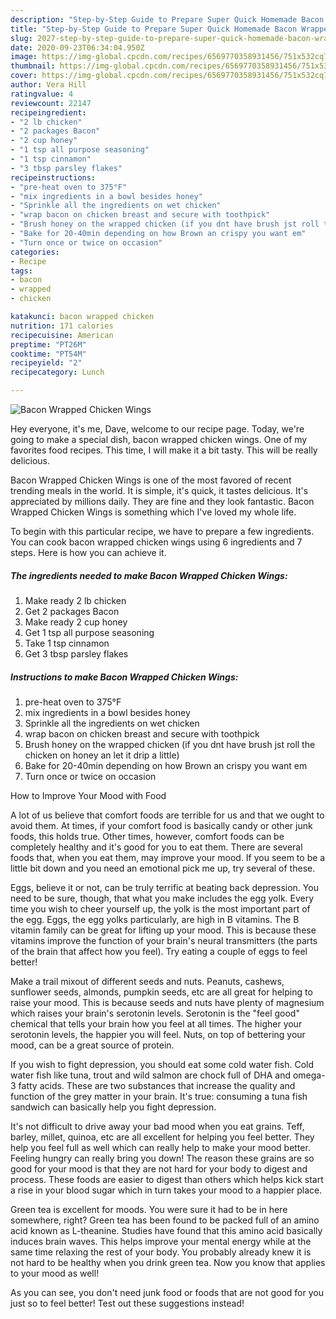 ```yaml
---
description: "Step-by-Step Guide to Prepare Super Quick Homemade Bacon Wrapped Chicken Wings"
title: "Step-by-Step Guide to Prepare Super Quick Homemade Bacon Wrapped Chicken Wings"
slug: 2027-step-by-step-guide-to-prepare-super-quick-homemade-bacon-wrapped-chicken-wings
date: 2020-09-23T06:34:04.950Z
image: https://img-global.cpcdn.com/recipes/6569770358931456/751x532cq70/bacon-wrapped-chicken-wings-recipe-main-photo.jpg
thumbnail: https://img-global.cpcdn.com/recipes/6569770358931456/751x532cq70/bacon-wrapped-chicken-wings-recipe-main-photo.jpg
cover: https://img-global.cpcdn.com/recipes/6569770358931456/751x532cq70/bacon-wrapped-chicken-wings-recipe-main-photo.jpg
author: Vera Hill
ratingvalue: 4
reviewcount: 22147
recipeingredient:
- "2 lb chicken"
- "2 packages Bacon"
- "2 cup honey"
- "1 tsp all purpose seasoning"
- "1 tsp cinnamon"
- "3 tbsp parsley flakes"
recipeinstructions:
- "pre-heat oven to 375°F"
- "mix ingredients in a bowl besides honey"
- "Sprinkle all the ingredients on wet chicken"
- "wrap bacon on chicken breast and secure with toothpick"
- "Brush honey on the wrapped chicken (if you dnt have brush jst roll the chicken on honey an let it drip a little)"
- "Bake for 20-40min depending on how Brown an crispy you want em"
- "Turn once or twice on occasion"
categories:
- Recipe
tags:
- bacon
- wrapped
- chicken

katakunci: bacon wrapped chicken 
nutrition: 171 calories
recipecuisine: American
preptime: "PT26M"
cooktime: "PT54M"
recipeyield: "2"
recipecategory: Lunch

---
```



![Bacon Wrapped Chicken Wings](https://img-global.cpcdn.com/recipes/6569770358931456/751x532cq70/bacon-wrapped-chicken-wings-recipe-main-photo.jpg)

Hey everyone, it's me, Dave, welcome to our recipe page. Today, we're going to make a special dish, bacon wrapped chicken wings. One of my favorites food recipes. This time, I will make it a bit tasty. This will be really delicious.

Bacon Wrapped Chicken Wings is one of the most favored of recent trending meals in the world. It is simple, it's quick, it tastes delicious. It's appreciated by millions daily. They are fine and they look fantastic. Bacon Wrapped Chicken Wings is something which I've loved my whole life.




To begin with this particular recipe, we have to prepare a few ingredients. You can cook bacon wrapped chicken wings using 6 ingredients and 7 steps. Here is how you can achieve it.

<!--inarticleads1-->

##### The ingredients needed to make Bacon Wrapped Chicken Wings:

1. Make ready 2 lb chicken
1. Get 2 packages Bacon
1. Make ready 2 cup honey
1. Get 1 tsp all purpose seasoning
1. Take 1 tsp cinnamon
1. Get 3 tbsp parsley flakes




<!--inarticleads2-->

##### Instructions to make Bacon Wrapped Chicken Wings:

1. pre-heat oven to 375°F
1. mix ingredients in a bowl besides honey
1. Sprinkle all the ingredients on wet chicken
1. wrap bacon on chicken breast and secure with toothpick
1. Brush honey on the wrapped chicken (if you dnt have brush jst roll the chicken on honey an let it drip a little)
1. Bake for 20-40min depending on how Brown an crispy you want em
1. Turn once or twice on occasion




How to Improve Your Mood with Food


A lot of us believe that comfort foods are terrible for us and that we ought to avoid them. At times, if your comfort food is basically candy or other junk foods, this holds true. Other times, however, comfort foods can be completely healthy and it's good for you to eat them. There are several foods that, when you eat them, may improve your mood. If you seem to be a little bit down and you need an emotional pick me up, try several of these.

Eggs, believe it or not, can be truly terrific at beating back depression. You need to be sure, though, that what you make includes the egg yolk. Every time you wish to cheer yourself up, the yolk is the most important part of the egg. Eggs, the egg yolks particularly, are high in B vitamins. The B vitamin family can be great for lifting up your mood. This is because these vitamins improve the function of your brain's neural transmitters (the parts of the brain that affect how you feel). Try eating a couple of eggs to feel better!

Make a trail mixout of different seeds and nuts. Peanuts, cashews, sunflower seeds, almonds, pumpkin seeds, etc are all great for helping to raise your mood. This is because seeds and nuts have plenty of magnesium which raises your brain's serotonin levels. Serotonin is the "feel good" chemical that tells your brain how you feel at all times. The higher your serotonin levels, the happier you will feel. Nuts, on top of bettering your mood, can be a great source of protein.

If you wish to fight depression, you should eat some cold water fish. Cold water fish like tuna, trout and wild salmon are chock full of DHA and omega-3 fatty acids. These are two substances that increase the quality and function of the grey matter in your brain. It's true: consuming a tuna fish sandwich can basically help you fight depression. 

It's not difficult to drive away your bad mood when you eat grains. Teff, barley, millet, quinoa, etc are all excellent for helping you feel better. They help you feel full as well which can really help to make your mood better. Feeling hungry can really bring you down! The reason these grains are so good for your mood is that they are not hard for your body to digest and process. These foods are easier to digest than others which helps kick start a rise in your blood sugar which in turn takes your mood to a happier place.

Green tea is excellent for moods. You were sure it had to be in here somewhere, right? Green tea has been found to be packed full of an amino acid known as L-theanine. Studies have found that this amino acid basically induces brain waves. This helps improve your mental energy while at the same time relaxing the rest of your body. You probably already knew it is not hard to be healthy when you drink green tea. Now you know that applies to your mood as well!

As you can see, you don't need junk food or foods that are not good for you just so to feel better! Test out  these suggestions  instead!

